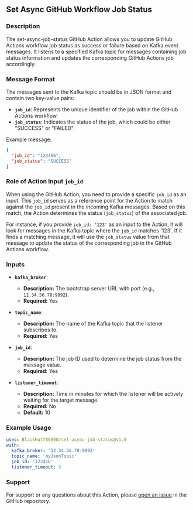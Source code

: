 ## Set Async GitHub Workflow Job Status

### Description

The set-async-job-status GitHub Action allows you to update GitHub Actions workflow job status as success or failure based on Kafka event messages. It listens to a specified Kafka topic for messages containing job status information and updates the corresponding GitHub Actions job accordingly.

### Message Format

The messages sent to the Kafka topic should be in JSON format and contain two key-value pairs:

- **`job_id`**: Represents the unique identifier of the job within the GitHub Actions workflow.
- **`job_status`**: Indicates the status of the job, which could be either "SUCCESS" or "FAILED".

Example message:
```json
{
  "job_id": "123456",
  "job_status": "SUCCESS"
}
```

### Role of Action Input `job_id`

When using the GitHub Action, you need to provide a specific `job_id` as an input. This `job_id` serves as a reference point for the Action to match against the `job_id` present in the incoming Kafka messages. Based on this match, the Action determines the status (`job_status`) of the associated job.

For instance, if you provide `job_id: '123'` as an input to the Action, it will look for messages in the Kafka topic where the `job_id` matches '123'. If it finds a matching message, it will use the `job_status` value from that message to update the status of the corresponding job in the GitHub Actions workflow.


### Inputs

- **`kafka_broker`**:
  - **Description:** The bootstrap server URL with port (e.g., `12.34.56.78:9092`).
  - **Required:** Yes

- **`topic_name`**:
  - **Description:** The name of the Kafka topic that the listener subscribes to.
  - **Required:** Yes

- **`job_id`**:
  - **Description:** The job ID used to determine the job status from the message value.
  - **Required:** Yes

- **`listener_timeout`**:
  - **Description:** Time in minutes for which the listener will be actively waiting for the target message.
  - **Required:** No
  - **Default:** 10

### Example Usage

```yaml
uses: BlackHat786000/set-async-job-status@v1.0
with:
  kafka_broker: '12.34.56.78:9092'
  topic_name: 'myJsonTopic'
  job_id: '123456'
  listener_timeout: 5
```

### Support
For support or any questions about this Action, please [open an issue](https://github.com/BlackHat786000/set-async-job-status/issues) in the GitHub repository.
